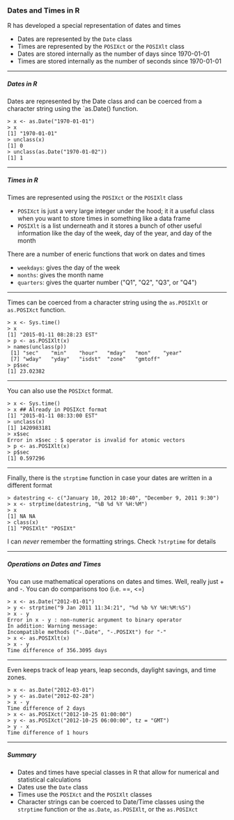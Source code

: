 ### Dates and Times in R
R has developed a special representation of dates and times

- Dates are represented by the `Date` class
- Times are represented by the `POSIXct` or the `POSIXlt` class
- Dates are stored internally as the number of days since 1970-01-01
- Times are stored internally as the number of seconds since 1970-01-01

---

##### Dates in R
Dates are represented by the Date class and can be coerced from a character string using the `as.Date() function.

```
> x <- as.Date("1970-01-01")
> x
[1] "1970-01-01"
> unclass(x)
[1] 0
> unclass(as.Date("1970-01-02"))
[1] 1
```

---

##### Times in R
Times are represented using the `POSIXct` or the `POSIXlt` class

- `POSIXct` is just a very large integer under the hood; it it a useful class when you want to store times in something like a data frame
- `POSIXlt` is a list underneath and it stores a bunch of other useful information like the day of the week, day of the year, and day of the month

There are a number of eneric functions that work on dates and times

- `weekdays`: gives the day of the week
- `months`: gives the month name
- `quarters`: gives the quarter number ("Q1", "Q2", "Q3", or "Q4")

---

Times can be coerced from a character string using the `as.POSIXlt` or `as.POSIXct` function.

```
> x <- Sys.time()
> x
[1] "2015-01-11 08:28:23 EST"
> p <- as.POSIXlt(x)
> names(unclass(p))
 [1] "sec"    "min"    "hour"   "mday"   "mon"    "year"  
 [7] "wday"   "yday"   "isdst"  "zone"   "gmtoff"
> p$sec
[1] 23.02382
```
---

You can also use the `POSIXct` format.

```
> x <- Sys.time()
> x ## Already in POSIXct format
[1] "2015-01-11 08:33:00 EST"
> unclass(x)
[1] 1420983181
> x$sec
Error in x$sec : $ operator is invalid for atomic vectors
> p <- as.POSIXlt(x)
> p$sec
[1] 0.597296
```

---

Finally, there is the `strptime` function in case your dates are written in a different format

```
> datestring <- c("January 10, 2012 10:40", "December 9, 2011 9:30")
> x <- strptime(datestring, "%B %d %Y %H:%M")
> x
[1] NA NA
> class(x)
[1] "POSIXlt" "POSIXt" 
```

I can *never* remember the formatting strings. Check `?strptime` for details

---

##### Operations on Dates and Times
You can use mathematical operations on dates and times. Well, really just + and -. You can do comparisons too (i.e. ==, <=)

```
> x <- as.Date("2012-01-01")
> y <- strptime("9 Jan 2011 11:34:21", "%d %b %Y %H:%M:%S")
> x - y
Error in x - y : non-numeric argument to binary operator
In addition: Warning message:
Incompatible methods ("-.Date", "-.POSIXt") for "-" 
> x <- as.POSIXlt(x)
> x - y
Time difference of 356.3095 days
```

---

Even keeps track of leap years, leap seconds, daylight savings, and time zones.

```
> x <- as.Date("2012-03-01")
> y <- as.Date("2012-02-28")
> x - y
Time difference of 2 days
> x <- as.POSIXct("2012-10-25 01:00:00")
> y <- as.POSIXct("2012-10-25 06:00:00", tz = "GMT")
> y - x
Time difference of 1 hours
```

---

##### Summary

- Dates and times have special classes in R that allow for numerical and statistical calculations
- Dates use the `Date` class
- Times use the `POSIXct` and the `POSIXlt` classes
- Character strings can be coerced to Date/Time classes using the `strptime` function or the `as.Date`, `as.POSIXlt`, or the `as.POSIXct`




























